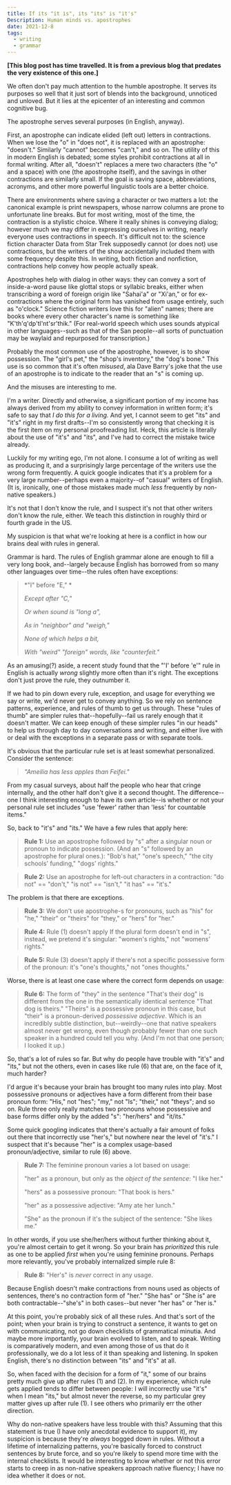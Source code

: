 ```yaml
---
title: If its "it is", its "its" is "it's"
Description: Human minds vs. apostrophes
date: 2021-12-8
tags:
  - writing
  - grammar
---
```


**[This blog post has time travelled.  It is from a previous blog that predates the very existence of this one.]**

We often don't pay much attention to the humble apostrophe.   It serves
its purposes so well that it just sort of blends into the background,
unnoticed and unloved.   But it lies at the epicenter of an interesting
and common cognitive bug.

The apostrophe serves several purposes (in English, anyway).   

First, an apostrophe can indicate elided (left out) letters in
contractions.   When we lose the "o" in "does not", it is replaced with
an apostrophe: "doesn't."   Similarly "cannot" becomes "can't," and so
on.   The utility of this in modern English is debated; some styles
prohibit contractions at all in formal writing.   After all, "doesn't"
replaces a mere two characters (the "o" and a space) with one (the
apostrophe itself), and the savings in other contractions are similarly
small.  If the goal is saving space, abbreviations, acronyms, and other
more powerful linguistic tools are a better choice.  

There are environments where saving a character or two matters a
lot:  the canonical example is  print newspapers, whose narrow columns
are prone to unfortunate line breaks.   But for most writing, most of
the time, the contraction is a stylistic choice.   Where it really
shines is conveying dialog; however much we may differ in expressing
ourselves in writing, nearly everyone uses contractions in
speech.    It's difficult not to:  the science fiction character Data
from Star Trek supposedly cannot (or does not) use contractions, but the
writers of the show accidentally included them with some frequency
despite this.    In writing, both fiction and nonfiction, contractions
help convey how people actually speak.

Apostrophes help with dialog in other ways:  they can convey a sort of
inside-a-word pause like glottal stops or syllabic breaks, either when
transcribing a word of foreign origin like "Sahai'a" or "Xi'an," or for
ex-contractions where the original form has vanished from usage
entirely, such as "o'clock."  Science fiction writers love this for
"alien" names; there are books where every other character's name is
something like "K'th'q'dp'tl'nt'sr'thik."  (For real-world speech which
uses sounds atypical in other languages--such as that of the San
people--all sorts of punctuation may be waylaid and repurposed for
transcription.)

Probably the most common use of the apostrophe, however, is to show
possession.  The "girl's pet," the "shop's inventory," the "dog's
bone."   This use is so common that it's often *misused*, ala Dave
Barry's joke that the use of an apostrophe is to indicate to the reader
that an "s" is coming up.

And the misuses are interesting to me.   

I'm a writer.   Directly and otherwise, a significant portion of my
income has always derived from my ability to convey information in
written form; it's safe to say that *I do this for a living.*    And
yet, I cannot seem to get "its" and "it's" right in my first drafts--I'm
so consistently wrong that checking it is the first item on my personal
proofreading list.  Heck, this article is literally about the use of
"it's" and "its", and I've had to correct the mistake twice already.

Luckily for my writing ego, I'm not alone.   I consume a lot of writing
as well as producing it, and a surprisingly large percentage of the
writers use the wrong form frequently.   A quick google indicates that
it's a problem for a very large number--perhaps even a majority--of
"casual" writers of English.   (It is, ironically, one of those mistakes
made much *less* frequently by non-native speakers.)

It's not that I don't know the rule, and I suspect it's not that other
writers don't know the rule, either.   We teach this distinction in
roughly third or fourth grade in the US.

My suspicion is that what we're looking at here is a conflict in how our
brains deal with rules in general.   

Grammar is hard.  The rules of English grammar alone are enough to fill
a very long book, and--largely because English has borrowed from so many
other languages over time--the rules often have exceptions:

> *"I" before "E," *
>
> *Except after "C,"*
>
> *Or when sound is "long a",*
>
> *As in "neighbor" and "weigh,"*
>
> *None of which helps a bit,*
>
> *With "weird" "foreign" words, like "counterfeit."*

As an amusing(?) aside, a recent study found that the "'I' before 'e'"
rule in English is actually *wrong* slightly more often than it's
right.   The exceptions don't just prove the rule, they outnumber it.

If we had to pin down every rule, exception, and usage for everything we
say or write, we'd never get to convey anything.    So we rely on
sentence patterns, experience, and rules of thumb to get us
through.    These "rules of thumb" are simpler rules
that--hopefully--fail us rarely enough that it doesn't matter.     We
can keep enough of these simpler rules "in our heads" to help us through
day to day conversations and writing, and either live with or deal with
the exceptions in a separate pass or with separate tools.

It's obvious that the particular rule set is at least somewhat
personalized.   Consider the sentence:

> *"Ameilia has less apples than Feifei."*

From my casual surveys, about half the people who hear that cringe
internally, and the other half don't give it a second thought.  The
difference--one I think interesting enough to have its own article--is
whether or not your personal rule set includes "use 'fewer' rather than
'less' for countable items."

So, back to "it's" and "its."   We have a few rules that apply here:

> **Rule 1:** Use an apostrophe followed by "s" after a singular noun or
> pronoun to indicate possession.   (And an "s" followed by an
> apostrophe for plural ones.):  "Bob's hat," "one's speech," "the city
> schools' funding," "dogs' rights."

> **Rule 2:** Use an apostrophe for left-out characters in a
> contraction:  "do not" == "don't," "is not" == "isn't," "it has" ==
> "it's."

The problem is that there are exceptions.   

> **Rule 3:** We don't use apostrophe-s for pronouns, such as "his" for
> "he,"  "their" or "theirs" for "they," or "hers" for "her." 

> **Rule 4:** Rule (1) doesn't apply If the plural form doesn't end in
> "s", instead, we pretend it's singular: "women's rights," not "womens'
> rights."

> **Rule 5:** Rule (3) doesn't apply if there's not a specific
> possessive form of the pronoun:  it's "one's thoughts," not "ones
> thoughts."

Worse, there is at least one case where the correct form depends on
usage:

> **Rule 6:** The form of "they" in the sentence "That's their dog" is
> different from the one in the semantically identical sentence "That
> dog is theirs."     "Theirs" is a possessive pronoun in this case, but
> "their" is a pronoun-derived *possessive adjective*.   Which is an
> incredibly subtle distinction, but--weirdly--one that native speakers
> almost never get wrong, even though probably fewer than one such
> speaker in a hundred could tell you why.  (And I'm not that one
> person; I looked it up.)

So, that's a lot of rules so far.   But why do people have trouble with
"it's" and "its," but not the others, even in cases like rule (6) that
are, on the face of it, much harder?

I'd argue it's because your brain has brought too many rules into
play.    Most possessive pronouns or adjectives have a form different
from their base pronoun form:  "His," not "hes";  "my," not "Is";
"their," not "theys"; and so on.    Rule three only really matches two
pronouns whose possessive and base forms differ only by the added
"s":  "her/hers" and "it/its."

Some quick googling indicates that there's actually a fair amount of
folks out there that incorrectly use "her's," but nowhere near the level
of "it's."     I suspect that it's because "her" is a complex
usage-based pronoun/adjective, similar to rule (6) above.

> **Rule 7:** The feminine pronoun varies a lot based on usage:
>
> "her" as a pronoun, but only as the *object of the sentence*:  "I like
> her."
>
> "hers" as a possessive pronoun:  "That book is hers."
>
> "her" as a possessive adjective:  "Amy ate her lunch."
>
> "She" as the pronoun if it's the subject of the sentence:  "She likes
> me."

In other words, if you use she/her/hers without further thinking about
it, you're almost certain to get it wrong.  So your brain
has *prioritized* this rule as one to be applied *first* when you're
using feminine pronouns.    Perhaps more relevantly,  you've probably
internalized simple rule 8:

> **Rule 8:** "Her's" is *never* correct in any usage.

Because English doesn't make contractions from nouns used as objects of
sentences, there's no contraction form of "her."    "She has" or "She
is" are both contractable--"she's" in both cases--but never "her has" or
"her is."

At this point, you're probably sick of all these rules.    And that's
sort of the point; when your brain is trying to construct a sentence, it
wants to get on with communicating, not go down checklists of
grammatical minutia.    And maybe more importantly, your brain evolved
to listen, and to speak.   Writing is comparatively modern, and even
among those of us that do it professionally, we do a lot less of it than
speaking and listening.   In spoken English, there's no distinction
between "its" and "it's" at all.

So, when faced with the decision for a form of "it," some of our brains
pretty much give up after rules (1) and (2).   In my experience, which
rule gets applied tends to differ between people:  I will incorrectly
use "it's" when I mean "its," but almost never the reverse, so my
particular grey matter gives up after rule (1).   I see others who
primarily err the other direction.

Why do non-native speakers have less trouble with this?   Assuming that
this statement is true (I have only anecdotal evidence to support it),
my suspicion is because they're *always* bogged down in rules.   Without
a lifetime of internalizing patterns, you're basically forced to
construct sentences by brute force, and so you're likely to spend more
time with the internal checklists.    It would be interesting to know
whether or not this error starts to creep in as non-native speakers
approach native fluency; I have no idea whether it does or not.
